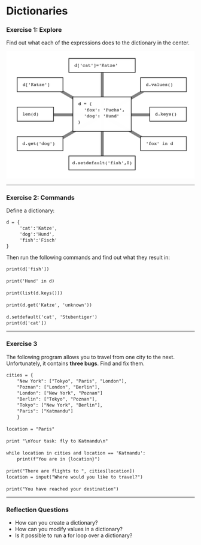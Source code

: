 
# Dictionaries

### Exercise 1: Explore

Find out what each of the expressions does to the dictionary in the center.

![dict exercise](dicts.png)

----

### Exercise 2: Commands

Define a dictionary:

    d = {
         'cat':'Katze',
         'dog':'Hund',
         'fish':'Fisch'
    }

Then run the following commands and find out what they result in:

    print(d['fish'])
    
    print('Hund' in d)

    print(list(d.keys()))

    print(d.get('Katze', 'unknown'))

    d.setdefault('cat', 'Stubentiger')
    print(d['cat'])

----

### Exercise 3

The following program allows you to travel from one city to the next.
Unfortunately, it contains **three bugs**. Find and fix them.

    cities = {
        "New York": ["Tokyo", "Paris", "London"],
        "Poznan": ["London", "Berlin"],
        "London": ["New York", "Poznan"]
        "Berlin": ["Tokyo", "Poznan"],
        "Tokyo": ["New York", "Berlin"],
        "Paris": ["Katmandu"]
        }
    
    location = "Paris"
    
    print "\nYour task: fly to Katmandu\n"
    
    while location in cities and location == 'Katmandu':
        print(f"You are in {location}")
    
    print("There are flights to ", cities[location])
    location = input("Where would you like to travel?")

    print("You have reached your destination")
    
----

### Reflection Questions

* How can you create a dictionary?
* How can you modify values in a dictionary?
* Is it possible to run a for loop over a dictionary?
